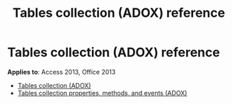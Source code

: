 ﻿---
title: Tables collection (ADOX) reference
TOCTitle: Tables collection (ADOX)
ms:assetid: 906a61b5-3eb2-4de9-b547-9981d2de8fa3
ms:mtpsurl: https://msdn.microsoft.com/library/JJ249637(v=office.15)
ms:contentKeyID: 48546324
ms.date: 09/18/2015
mtps_version: v=office.15
---

# Tables collection (ADOX) reference

**Applies to**: Access 2013, Office 2013

- [Tables collection (ADOX)](tables-collection-adox.md)
- [Tables collection properties, methods, and events (ADOX)](tables-collection-properties-methods-and-events-adox.md)

